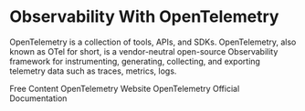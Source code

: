 # Observability With OpenTelemetry

OpenTelemetry is a collection of tools, APIs, and SDKs.
OpenTelemetry, also known as OTel for short, is a vendor-neutral open-source Observability framework for instrumenting, generating, collecting, and exporting telemetry data such as traces, metrics, logs.

<ResourceGroupTitle>Free Content</ResourceGroupTitle>
<BadgeLink colorScheme='blue' badgeText='Official Website' href='https://opentelemetry.io/'>OpenTelemetry Website</BadgeLink>
<BadgeLink colorScheme='blue' badgeText='Official Documentation' href='https://opentelemetry.io/docs/'>OpenTelemetry Official Documentation</BadgeLink>